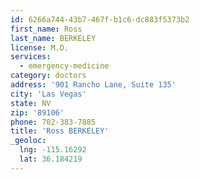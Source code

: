 ```yaml
---
id: 6266a744-43b7-467f-b1c6-dc883f5373b2
first_name: Ross
last_name: BERKELEY
license: M.D.
services:
  - emergency-medicine
category: doctors
address: '901 Rancho Lane, Suite 135'
city: 'Las Vegas'
state: NV
zip: '89106'
phone: 702-383-7885
title: 'Ross BERKELEY'
_geoloc:
  lng: -115.16292
  lat: 36.184219
---
```

